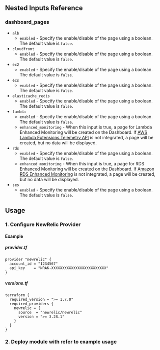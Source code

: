## Nested Inputs Reference
### dashboard_pages
- `alb`
  - `enabled` - Specify the enable/disable of the page using a boolean. The default value is `false`.
- `cloudfront`
  - `enabled` - Specify the enable/disable of the page using a boolean. The default value is `false`.
- `ec2`
  - `enabled` - Specify the enable/disable of the page using a boolean. The default value is `false`.
- `ecs`
  - `enabled` - Specify the enable/disable of the page using a boolean. The default value is `false`.
- `elasticache_redis`
  - `enabled` - Specify the enable/disable of the page using a boolean. The default value is `false`.
- `lambda`
  - `enabled` - Specify the enable/disable of the page using a boolean. The default value is `false`.
  - `enhanced_monitoring` - When this input is true, a page for Lambda Enhanced Monitoring will be created on the Dashboard. If [AWS Lambda Extensions Telemetry API](https://docs.newrelic.com/docs/infrastructure/amazon-integrations/aws-integrations-list/aws-lambda-telemetry/) is not integrated, a page will be created, but no data will be displayed.
- `rds`
  - `enabled` - Specify the enable/disable of the page using a boolean. The default value is `false`.
  - `enhanced_monitoring` - When this input is true, a page for RDS Enhanced Monitoring will be created on the Dashboard. If [Amazon RDS Enhanced Monitoring](https://docs.newrelic.com/docs/infrastructure/amazon-integrations/aws-integrations-list/aws-rds-enhanced-monitoring-integration/) is not integrated, a page will be created, but no data will be displayed.
- `ses`
  - `enabled` - Specify the enable/disable of the page using a boolean. The default value is `false`.

## Usage
### 1. Configure NewRelic Provider
#### Example
##### provider.tf
```hcl
provider "newrelic" {
  account_id = "1234567"
  api_key    = "NRAK-XXXXXXXXXXXXXXXXXXXXXXXXX"
}
```
##### versions.tf
```hcl
terraform {
  required_version = ">= 1.7.0"
  required_providers {
    newrelic = {
      source  = "newrelic/newrelic"
      version = ">= 3.28.1"
    }
  }
}
```

### 2. Deploy module with refer to example usage